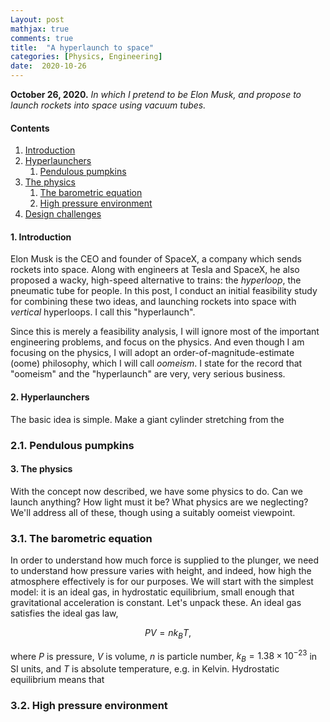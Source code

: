 ```yaml
---
Layout: post
mathjax: true
comments: true
title:  "A hyperlaunch to space"
categories: [Physics, Engineering]
date:  2020-10-26
---
```


**October 26, 2020.** *In which I pretend to be Elon Musk, and propose
  to launch rockets into space using vacuum tubes.*

#### Contents

1. <a href="#sec-1">Introduction</a>
2. <a href="#sec-2">Hyperlaunchers</a>
   1. <a href="#sec-2-1">Pendulous pumpkins</a>
3. <a href="#sec-3">The physics</a>
   1. <a href="#sec-3-1">The barometric equation</a>
   2. <a href="#sec-3-2">High pressure environment</a>
4. <a href="#sec-4">Design challenges</a>

#### 1. Introduction<a id="sec-1" name="sec-1"></a>

Elon Musk is the CEO and founder of SpaceX, a company which sends
rockets into space. Along with engineers at Tesla and SpaceX, he also
proposed a wacky, high-speed alternative to trains: the *hyperloop*,
the pneumatic tube for people. In this post, I conduct an initial
feasibility study for combining these two ideas, and launching rockets
into space with *vertical* hyperloops.
I call this "hyperlaunch".

Since this is merely a feasibility analysis, I will ignore most of the
important engineering problems, and focus on the physics.
And even though I am focusing on the physics, I will adopt an
order-of-magnitude-estimate (oome) philosophy, which I will call
*oomeism*.
I state for the record that "oomeism" and the "hyperlaunch" are very,
very serious business.

#### 2. Hyperlaunchers<a id="sec-2" name="sec-2"></a>

The basic idea is simple.
Make a giant cylinder stretching from the

### 2.1. Pendulous pumpkins <a id="sec-2-1" name="sec-2-1"></a>

#### 3. The physics<a id="sec-3" name="sec-3"></a>

With the concept now described, we have some physics to do. Can we
launch anything? How light must it be? What physics are we neglecting?
We'll address all of these, though using a suitably oomeist viewpoint.

### 3.1. The barometric equation<a id="sec-3-1" name="sec-3-1"></a>

In order to understand how much force is supplied to the plunger, we
need to understand how pressure varies with height, and indeed, how
high the atmosphere effectively is for our purposes.
We will start with the simplest model: it is an ideal gas, in
hydrostatic equilibrium, small enough that gravitational acceleration
is constant.
Let's unpack these.
An ideal gas satisfies the ideal gas law,

$$
PV = n k_BT,
$$

where $P$ is pressure, $V$ is volume, $n$ is particle number, $k_B
= 1.38 \times 10^{-23}$ in SI units, and $T$ is absolute temperature,
e.g. in Kelvin.
Hydrostatic equilibrium means that 

### 3.2. High pressure environment<a id="sec-3-2" name="sec-3-2"></a>
